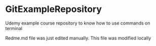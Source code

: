 # GitExampleRepository
Udemy example course repository to know how to use commands on terminal

Redme.md file was just edited manually. This file was modified locally

